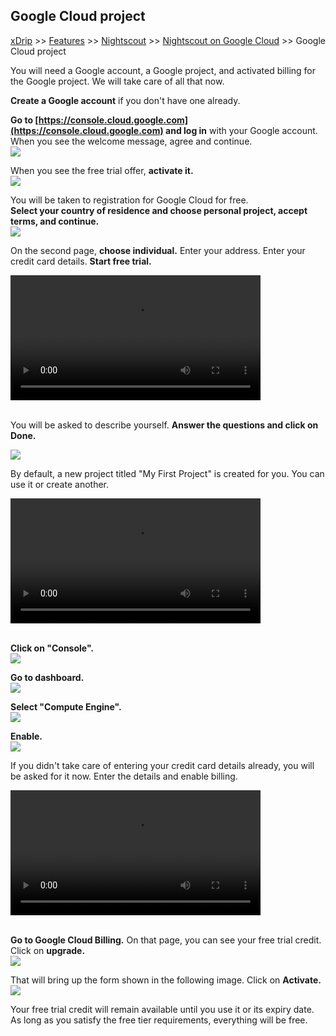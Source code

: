 ## Google Cloud project  
[xDrip](../../README.md) >> [Features](../Features_page) >> [Nightscout](../Nightscout_page) >> [Nightscout on Google Cloud](./GoogleCloud) >> Google Cloud project  
  
You will need a Google account, a Google project, and activated billing for the Google project.  We will take care of all that now.  
  
**Create a Google account** if you don't have one already.  
  
**Go to  [https://console.cloud.google.com](https://console.cloud.google.com) and log in** with your Google account.  
When you see the welcome message, agree and continue.  
![](./images/GC_Welcome.png)  
  
When you see the free trial offer, **activate it.**  
![](./images/FreeTrial.png)  
  
You will be taken to registration for Google Cloud for free.  
**Select your country of residence and choose personal project, accept terms, and continue.**  
![](./images/Country.png)  
  
On the second page, **choose individual.**  Enter your address.  Enter your credit card details.  **Start free trial.**  
  
<video width="400" controlsList="nodownload" src="./video/GC.mp4" controls>  
</video>  
<br/>  
<br/>  
  
You will be asked to describe yourself.  **Answer the questions and click on Done.**  
  
![](./images/GoogleCloud.png)  
  
By default, a new project titled "My First Project" is created for you.  You can use it or create another.  
  
<video width="400" controlsList="nodownload" src="./video/GC2.mp4" controls>  
</video>  
<br/>  
<br/>  
  
**Click on "Console".**  
![](./images/Console.png)  
  
**Go to dashboard.**  
![](./images/Dashboard.png)  
  
**Select "Compute Engine".**  
![](./images/Dash.png)  
  
**Enable.**  
![](./images/Enable.png)  

If you didn't take care of entering your credit card details already, you will be asked for it now.  Enter the details and enable billing.  
  
<video width="400" controlsList="nodownload" src="./video/GC3.mp4" controls>  
</video>  
<br/>  
<br/>   
  
**Go to Google Cloud Billing.**  On that page, you can see your free  trial credit.  Click on **upgrade.**  
![](./images/FreeTrialCredit.png)  
  
That will bring up the form shown in the following image.  Click on **Activate.**  
![](./images/ActivateFullAccountBefore.png)  
  
Your free trial credit will remain available until you use it or its expiry date.  
As long as you satisfy the free tier requirements, everything will be free.  
  
